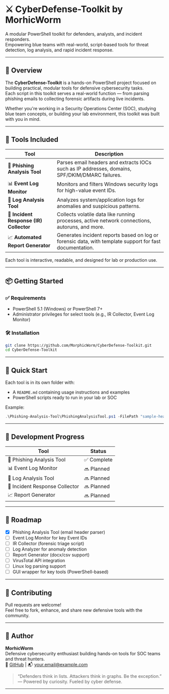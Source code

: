 # ⚔️ CyberDefense-Toolkit by MorhicWorm

A modular PowerShell toolkit for defenders, analysts, and incident responders.  
Empowering blue teams with real-world, script-based tools for threat detection, log analysis, and rapid incident response.

---

## 🧭 Overview

The **CyberDefense-Toolkit** is a hands-on PowerShell project focused on building practical, modular tools for defensive cybersecurity tasks.  
Each script in this toolkit serves a real-world function — from parsing phishing emails to collecting forensic artifacts during live incidents.

Whether you're working in a Security Operations Center (SOC), studying blue team concepts, or building your lab environment, this toolkit was built with you in mind.

---

## 🔧 Tools Included

| Tool | Description |
|------|-------------|
| 📨 **Phishing Analysis Tool** | Parses email headers and extracts IOCs such as IP addresses, domains, SPF/DKIM/DMARC failures. |
| 📊 **Event Log Monitor** | Monitors and filters Windows security logs for high-value event IDs. |
| 📑 **Log Analysis Tool** | Analyzes system/application logs for anomalies and suspicious patterns. |
| 🚨 **Incident Response (IR) Collector** | Collects volatile data like running processes, active network connections, autoruns, and more. |
| 📈 **Automated Report Generator** | Generates incident reports based on log or forensic data, with template support for fast documentation. |

Each tool is interactive, readable, and designed for lab or production use.

---

## 📦 Getting Started

### ✅ Requirements
- PowerShell 5.1 (Windows) or PowerShell 7+
- Administrator privileges for select tools (e.g., IR Collector, Event Log Monitor)

### 🛠️ Installation
```bash
git clone https://github.com/MorphicWorm/CyberDefense-Toolkit.git
cd CyberDefense-Toolkit
```

---

## 🚀 Quick Start

Each tool is in its own folder with:
- A `README.md` containing usage instructions and examples
- PowerShell scripts ready to run in your lab or SOC

Example:
```powershell
.\Phishing-Analysis-Tool\PhishingAnalysisTool.ps1 -FilePath "sample-headers.txt"
```

---

## 🧪 Development Progress

| Tool                          | Status     |
|-------------------------------|------------|
| 📨 Phishing Analysis Tool     | ✅ Complete |
| 📊 Event Log Monitor          | 🔜 Planned  |
| 📑 Log Analysis Tool          | 🔜 Planned  |
| 🚨 Incident Response Collector| 🔜 Planned  |
| 📈 Report Generator           | 🔜 Planned  |

---

## 📅 Roadmap

- [x] Phishing Analysis Tool (email header parser)
- [ ] Event Log Monitor for key Event IDs
- [ ] IR Collector (forensic triage script)
- [ ] Log Analyzer for anomaly detection
- [ ] Report Generator (docx/csv support)
- [ ] VirusTotal API integration
- [ ] Linux log parsing support
- [ ] GUI wrapper for key tools (PowerShell-based)

---

## 🤝 Contributing

Pull requests are welcome!  
Feel free to fork, enhance, and share new defensive tools with the community.

---

## 📌 Author

**MorhicWorm**  
Defensive cybersecurity enthusiast building hands-on tools for SOC teams and threat hunters.  
🔗 [GitHub](https://github.com/MorphicWorm) | 📬 your.email@example.com

> “Defenders think in lists. Attackers think in graphs. Be the exception.”  
> — Powered by curiosity. Fueled by cyber defense.

---
